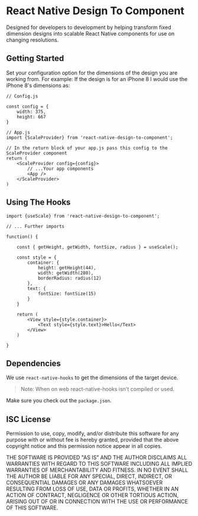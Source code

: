 # React Native Design To Component

Designed for developers to development by helping transform fixed dimension designs into scalable React Native components for use on changing resolutions.

## Getting Started

Set your configuration option for the dimensions of the design you are working from. For example: If the design is for an iPhone 8 I would use the iPhone 8's dimensions as:

```
// Config.js

const config = {
    width: 375,
    height: 667
}

// App.js
import {ScaleProvider} from 'react-native-design-to-component';

// In the return block of your app.js pass this config to the ScaleProvider component
return (
    <ScaleProvider config={config}>
        // ...Your app components
        <App />
    </ScaleProvider>
)
```

## Using The Hooks

```
import {useScale} from 'react-native-design-to-component';

// ... Further imports

function() {

    const { getHeight, getWidth, fontSize, radius } = useScale();

    const style = {
        container: {
            height: getHeight(44),
            width: getWidth(280),
            borderRadius: radius(12)
        },
        text: {
            fontSize: fontSize(15)
        }
    }

    return (
        <View style={style.container}>
            <Text style={style.text}>Hello</Text>
        </View>
    )

}
```

## Dependencies

We use `react-native-hooks` to get the dimensions of the target device.

> Note: When on web react-native-hooks isn't compiled or used.

Make sure you check out the `package.json`.

## ISC License

Permission to use, copy, modify, and/or distribute this software for any
purpose with or without fee is hereby granted, provided that the above
copyright notice and this permission notice appear in all copies.

THE SOFTWARE IS PROVIDED "AS IS" AND THE AUTHOR DISCLAIMS ALL WARRANTIES
WITH REGARD TO THIS SOFTWARE INCLUDING ALL IMPLIED WARRANTIES OF
MERCHANTABILITY AND FITNESS. IN NO EVENT SHALL THE AUTHOR BE LIABLE FOR
ANY SPECIAL, DIRECT, INDIRECT, OR CONSEQUENTIAL DAMAGES OR ANY DAMAGES
WHATSOEVER RESULTING FROM LOSS OF USE, DATA OR PROFITS, WHETHER IN AN
ACTION OF CONTRACT, NEGLIGENCE OR OTHER TORTIOUS ACTION, ARISING OUT OF
OR IN CONNECTION WITH THE USE OR PERFORMANCE OF THIS SOFTWARE.
